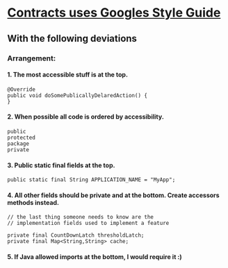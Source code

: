 # [Contracts uses Googles Style Guide](https://google.github.io/styleguide/javaguide.html)

## With the following deviations
### Arrangement:
#### 1. The most accessible stuff is at the top.
    @Override
    public void doSomePublicallyDelaredAction() {
    }
#### 2. When possible all code is ordered by accessibility. 
    public
    protected 
    package
    private
#### 3. Public static final fields at the top.
    public static final String APPLICATION_NAME = "MyApp";
#### 4. All other fields should be private and at the bottom. Create accessors methods instead.
    // the last thing someone needs to know are the 
    // implementation fields used to implement a feature

    private final CountDownLatch thresholdLatch;
    private final Map<String,String> cache;
#### 5. If Java allowed imports at the bottom, I would require it :)